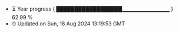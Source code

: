 - ⏳ Year progress { ██████████████████▁▁▁▁▁▁▁▁▁▁▁▁ } 62.99 %
- ⏰ Updated on Sun, 18 Aug 2024 13:19:53 GMT


